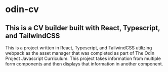 # odin-cv

## This is a CV builder built with React, Typescript, and TailwindCSS

This is a project written in React, Typescript, and TailwindCSS utilizing webpack as the asset manager that was completed as part of The Odin Project Javascript Curriculum. This project takes information from multiple form components and then displays that information in another component.
